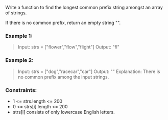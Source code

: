 Write a function to find the longest common prefix string amongst an array of strings.

If there is no common prefix, return an empty string "".

### Example 1:

> Input: strs = ["flower","flow","flight"]
> Output: "fl"

### Example 2:

> Input: strs = ["dog","racecar","car"]
> Output: ""
> Explanation: There is no common prefix among the input strings.

### Constraints:

- 1 <= strs.length <= 200
- 0 <= strs[i].length <= 200
- strs[i] consists of only lowercase English letters.
